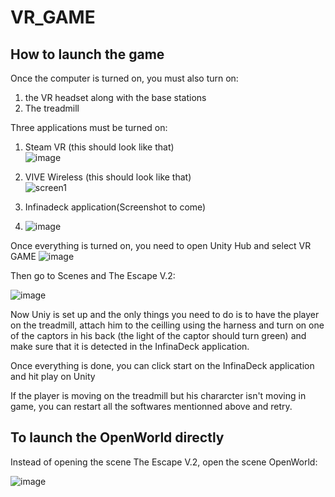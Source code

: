 # VR_GAME

## How to launch the game

Once the computer is turned on, you must also turn on:
1. the VR headset along with the base stations
2. The treadmill

Three applications must be turned on:<br/>
1. Steam VR (this should look like that)<br/>
  ![image](https://user-images.githubusercontent.com/33152136/172951295-5fc0d69f-86b7-47c2-944b-61868b09d72e.png)<br/>
2. VIVE Wireless (this should look like that)<br/>
![screen1](https://user-images.githubusercontent.com/33152136/172950907-e49f7c82-0cac-44f1-83dc-4e0b52dde3ea.png)<br/>


3. Infinadeck application(Screenshot to come)<br/>
4.  ![image](https://user-images.githubusercontent.com/33152136/173403895-8865c71b-8642-445b-a3be-fa9a7d0c058a.png)

Once everything is turned on, you need to open Unity Hub and select VR GAME
![image](https://user-images.githubusercontent.com/33152136/172952063-af18fe1a-1f4e-4798-8809-da8566beb549.png)

Then go to Scenes and The Escape V.2:

![image](https://user-images.githubusercontent.com/33152136/172952145-5d96dd0a-d1bb-4936-83b0-597f5e3508b1.png)

Now Uniy is set up and the only things you need to do is to have the player on the treadmill, attach him to the ceilling using the harness and turn on one of the captors in his back (the light of the captor should turn green) and make sure that it is detected in the InfinaDeck application.

Once everything is done, you can click start on the InfinaDeck application and hit play on Unity

If the player is moving on the treadmill but his chararcter isn't moving in game, you can restart all the softwares mentionned above and retry.


## To launch the OpenWorld directly
Instead of opening the scene The Escape V.2, open the scene OpenWorld: 

![image](https://user-images.githubusercontent.com/33152136/173404411-ad76778e-5ad4-4b5e-8a61-9f7798ff75e8.png)
